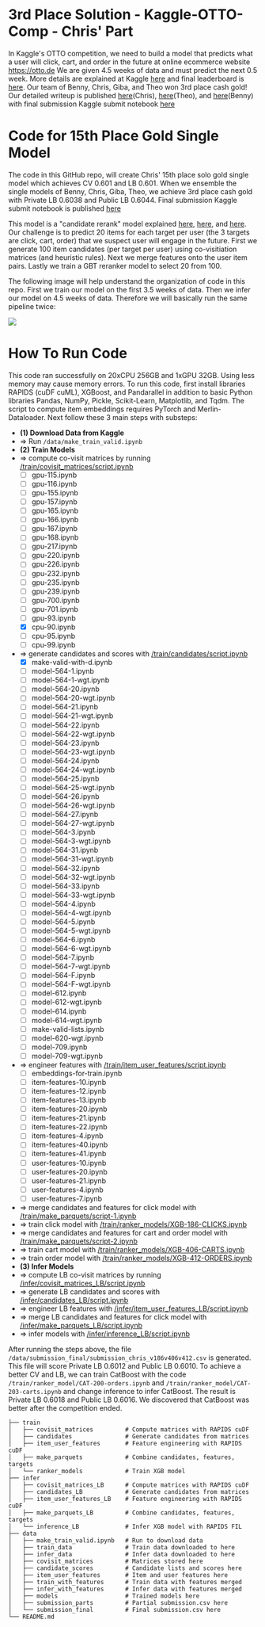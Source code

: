 # 3rd Place Solution - Kaggle-OTTO-Comp - Chris' Part
In Kaggle's OTTO competition, we need to build a model that predicts what a user will click, cart, and order in the future at online ecommerce website https://otto.de We are given 4.5 weeks of data and must predict the next 0.5 week. More details are explained at Kaggle [here][1] and final leaderboard is [here][2]. Our team of Benny, Chris, Giba, and Theo won 3rd place cash gold! Our detailed writeup is published [here][3](Chris), [here][4](Theo), and [here][5](Benny) with final submission Kaggle submit notebook [here][8]

# Code for 15th Place Gold Single Model
The code in this GitHub repo, will create Chris' 15th place solo gold single model which achieves CV 0.601 and LB 0.601. When we ensemble the single models of Benny, Chris, Giba, Theo, we achieve 3rd place cash gold with Private LB 0.6038 and Public LB 0.6044. Final submission Kaggle submit notebook is published [here][8]

This model is a "candidate rerank" model explained [here][6], [here][7], and [here][3]. Our challenge is to predict 20 items for each target per user (the 3 targets are click, cart, order) that we suspect user will engage in the future. First we generate 100 item candidates (per target per user) using co-visitiation matrices (and heuristic rules). Next we merge features onto the user item pairs. Lastly we train a GBT reranker model to select 20 from 100.

The following image will help understand the organization of code in this repo. First we train our model on the first 3.5 weeks of data. Then we infer our model on 4.5 weeks of data. Therefore we will basically run the same pipeline twice:

![](data/images/timeline.png)

# How To Run Code
This code ran successfully on 20xCPU 256GB and 1xGPU 32GB. Using less memory may cause memory errors. To run this code, first install libraries RAPIDS (cuDF cuML), XGBoost, and Pandarallel in addition to basic Python libraries Pandas, NumPy, Pickle, Scikit-Learn, Matplotlib, and Tqdm. The script to compute item embeddings requires PyTorch and Merlin-Dataloader. Next follow these 3 main steps with substeps:
* **(1) Download Data from Kaggle**
* => Run `/data/make_train_valid.ipynb`
* **(2) Train Models**
* => compute co-visit matrices by running [/train/covisit_matrices/script.ipynb](train/covisit_matrices/script.ipynb)
  * [ ] gpu-115.ipynb
  * [ ] gpu-116.ipynb
  * [ ] gpu-155.ipynb
  * [ ] gpu-157.ipynb
  * [ ] gpu-165.ipynb
  * [ ] gpu-166.ipynb
  * [ ] gpu-167.ipynb
  * [ ] gpu-168.ipynb
  * [ ] gpu-217.ipynb
  * [ ] gpu-220.ipynb
  * [ ] gpu-226.ipynb
  * [ ] gpu-232.ipynb
  * [ ] gpu-235.ipynb
  * [ ] gpu-239.ipynb
  * [ ] gpu-700.ipynb
  * [ ] gpu-701.ipynb
  * [ ] gpu-93.ipynb
  * [x] cpu-90.ipynb
  * [ ] cpu-95.ipynb
  * [ ] cpu-99.ipynb
* => generate candidates and scores with [/train/candidates/script.ipynb](train/candidates/script.ipynb)
  * [x] make-valid-with-d.ipynb
  * [ ] model-564-1.ipynb
  * [ ] model-564-1-wgt.ipynb
  * [ ] model-564-20.ipynb
  * [ ] model-564-20-wgt.ipynb
  * [ ] model-564-21.ipynb
  * [ ] model-564-21-wgt.ipynb
  * [ ] model-564-22.ipynb
  * [ ] model-564-22-wgt.ipynb
  * [ ] model-564-23.ipynb
  * [ ] model-564-23-wgt.ipynb
  * [ ] model-564-24.ipynb
  * [ ] model-564-24-wgt.ipynb
  * [ ] model-564-25.ipynb
  * [ ] model-564-25-wgt.ipynb
  * [ ] model-564-26.ipynb
  * [ ] model-564-26-wgt.ipynb
  * [ ] model-564-27.ipynb
  * [ ] model-564-27-wgt.ipynb
  * [ ] model-564-3.ipynb
  * [ ] model-564-3-wgt.ipynb
  * [ ] model-564-31.ipynb
  * [ ] model-564-31-wgt.ipynb
  * [ ] model-564-32.ipynb
  * [ ] model-564-32-wgt.ipynb
  * [ ] model-564-33.ipynb
  * [ ] model-564-33-wgt.ipynb
  * [ ] model-564-4.ipynb
  * [ ] model-564-4-wgt.ipynb
  * [ ] model-564-5.ipynb
  * [ ] model-564-5-wgt.ipynb
  * [ ] model-564-6.ipynb
  * [ ] model-564-6-wgt.ipynb
  * [ ] model-564-7.ipynb
  * [ ] model-564-7-wgt.ipynb
  * [ ] model-564-F.ipynb
  * [ ] model-564-F-wgt.ipynb
  * [ ] model-612.ipynb
  * [ ] model-612-wgt.ipynb
  * [ ] model-614.ipynb
  * [ ] model-614-wgt.ipynb
  * [ ] make-valid-lists.ipynb
  * [ ] model-620-wgt.ipynb
  * [ ] model-709.ipynb
  * [ ] model-709-wgt.ipynb
* => engineer features with [/train/item_user_features/script.ipynb](train/item_user_features/script.ipynb)
  * [ ] embeddings-for-train.ipynb
  * [ ] item-features-10.ipynb
  * [ ] item-features-12.ipynb
  * [ ] item-features-13.ipynb
  * [ ] item-features-20.ipynb
  * [ ] item-features-21.ipynb
  * [ ] item-features-22.ipynb
  * [ ] item-features-4.ipynb
  * [ ] item-features-40.ipynb
  * [ ] item-features-41.ipynb
  * [ ] user-features-10.ipynb
  * [ ] user-features-20.ipynb
  * [ ] user-features-21.ipynb
  * [ ] user-features-4.ipynb
  * [ ] user-features-7.ipynb
* => merge candidates and features for click model with [/train/make_parquets/script-1.ipynb](train/make_parquets/script-1.ipynb)
* => train click model with [/train/ranker_models/XGB-186-CLICKS.ipynb](train/ranker_models/XGB-186-CLICKS.ipynb)
* => merge candidates and features for cart and order model with [/train/make_parquets/script-2.ipynb](train/make_parquets/script-2.ipynb)
* => train cart model with [/train/ranker_models/XGB-406-CARTS.ipynb](train/ranker_models/XGB-406-CARTS.ipynb)
* => train order model with [/train/ranker_models/XGB-412-ORDERS.ipynb](train/ranker_models/XGB-412-ORDERS.ipynb)
* **(3) Infer Models**
* => compute LB co-visit matrices by running [/infer/covisit_matrices_LB/script.ipynb](infer/covisit_matrices_LB/script.ipynb)
* => generate LB candidates and scores with [/infer/candidates_LB/script.ipynb](infer/candidates_LB/script.ipynb)
* => engineer LB features with [/infer/item_user_features_LB/script.ipynb](infer/item_user_features_LB/script.ipynb)
* => merge LB candidates and features for click model with [/infer/make_parquets_LB/script.ipynb](infer/make_parquets_LB/script.ipynb)
* => infer models with [/infer/inference_LB/script.ipynb](infer/inference_LB/script.ipynb)

After running the steps above, the file `/data/submission_final/submission_chris_v186v406v412.csv` is generated. 
This file will score Private LB 0.6012 and Public LB 0.6010. To achieve a better CV and LB, we can train CatBoost with the
code `/train/ranker_model/CAT-200-orders.ipynb` and `/train/ranker_model/CAT-203-carts.ipynb` and change inference to infer
CatBoost. The result is Private LB 0.6018 and Public LB 0.6016. We discovered that CatBoost was better after the competition
ended.


```
├── train
│   ├── covisit_matrices         # Compute matrices with RAPIDS cuDF
│   ├── candidates               # Generate candidates from matrices
│   ├── item_user_features       # Feature engineering with RAPIDS cuDF
│   ├── make_parquets            # Combine candidates, features, targets
│   └── ranker_models            # Train XGB model
├── infer        
│   ├── covisit_matrices_LB      # Compute matrices with RAPIDS cuDF
│   ├── candidates_LB            # Generate candidates from matrices
│   ├── item_user_features_LB    # Feature engineering with RAPIDS cuDF
│   ├── make_parquets_LB         # Combine candidates, features, targets
│   └── inference_LB             # Infer XGB model with RAPIDS FIL
├── data    
│   ├── make_train_valid.ipynb   # Run to download data
│   ├── train_data               # Train data downloaded to here
│   ├── infer_data               # Infer data downloaded to here
│   ├── covisit_matrices         # Matrices stored here
│   ├── candidate_scores         # Candidate lists and scores here
│   ├── item_user_features       # Item and user features here
│   ├── train_with_features      # Train data with features merged
│   ├── infer_with_features      # Infer data with features merged
│   ├── models                   # Trained models here
│   ├── submission_parts         # Partial submission.csv here
│   └── submission_final         # Final submission.csv here
└── README.md
```

[1]: https://www.kaggle.com/competitions/otto-recommender-system/overview
[2]: https://www.kaggle.com/competitions/otto-recommender-system/leaderboard
[3]: https://www.kaggle.com/competitions/otto-recommender-system/discussion/383013
[4]: https://www.kaggle.com/competitions/otto-recommender-system/discussion/382975
[5]: https://www.kaggle.com/competitions/otto-recommender-system/discussion/386497
[6]: https://www.kaggle.com/code/cdeotte/candidate-rerank-model-lb-0-575
[7]: https://www.kaggle.com/competitions/otto-recommender-system/discussion/370210
[8]: https://www.kaggle.com/code/cdeotte/3rd-place-team-g-b-d-t-0-604
